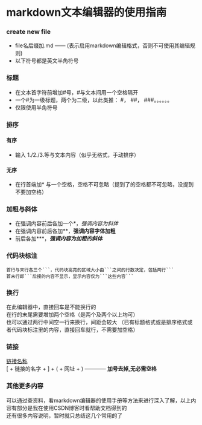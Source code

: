 # markdown文本编辑器的使用指南
### create new file
* file名后缀加.md —— (表示启用markdown编辑格式，否则不可使用其编辑规则)
* 以下符号都是英文半角符号
### 标题
* 在文本首字符前增加#号，#与文本间用一个空格隔开
* 一个#为一级标题，两个为二级，以此类推： #， ##， ###。。。。。。
* 仅限使用半角符号
### 排序
#### 有序
* 输入 1./2./3.等与文本内容（似乎无格式，手动排序）
#### 无序
* 在行首端加* 与一个空格，空格不可忽略（提到了的空格都不可忽略，没提到不要加空格）
### 加粗与斜体
* 在强调内容前后各加一个*，*强调内容为斜体*
* 在强调内容前后各加**，**强调内容字体加粗**
* 前后各加***，***强调内容为加粗的斜体***
### 代码块标注
```
首行与末行各三个```，代码块高亮的区域大小由```之间的行数决定，包括两行```
首末行即```后接的内容不显示，显示内容仅为```这些内容```
```  
### 换行
在此编辑器中，直接回车是不能换行的     
在行的末尾需要增加两个空格（是两个及两个以上均可）  
也可以通过两行中间空一行来换行，间距会较大
（已有标题格式或是排序格式或者代码块标注里的内容，直接回车就行，不需要加空格）
### 链接
[链接名称](www.github.com)  
[ + 链接的名字 + ] + ( + 网址 + ) ———— **加号去掉,无必需空格**
### 其他更多内容
可以通过查资料，看markdown编辑器的使用手册等方法来进行深入了解，以上内容有部分是我在使用CSDN博客时看帮助文档得到的  
还有很多内容说明，暂时就只总结这几个常用的了
 
